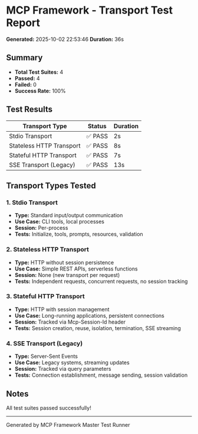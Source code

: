 # MCP Framework - Transport Test Report

**Generated:** 2025-10-02 22:53:46
**Duration:** 36s

## Summary

- **Total Test Suites:** 4
- **Passed:** 4
- **Failed:** 0
- **Success Rate:** 100%

## Test Results

| Transport Type | Status | Duration |
|----------------|--------|----------|
| Stdio Transport | ✅ PASS | 2s |
| Stateless HTTP Transport | ✅ PASS | 8s |
| Stateful HTTP Transport | ✅ PASS | 7s |
| SSE Transport (Legacy) | ✅ PASS | 13s |

## Transport Types Tested

### 1. Stdio Transport
- **Type:** Standard input/output communication
- **Use Case:** CLI tools, local processes
- **Session:** Per-process
- **Tests:** Initialize, tools, prompts, resources, validation

### 2. Stateless HTTP Transport
- **Type:** HTTP without session persistence
- **Use Case:** Simple REST APIs, serverless functions
- **Session:** None (new transport per request)
- **Tests:** Independent requests, concurrent requests, no session tracking

### 3. Stateful HTTP Transport
- **Type:** HTTP with session management
- **Use Case:** Long-running applications, persistent connections
- **Session:** Tracked via Mcp-Session-Id header
- **Tests:** Session creation, reuse, isolation, termination, SSE streaming

### 4. SSE Transport (Legacy)
- **Type:** Server-Sent Events
- **Use Case:** Legacy systems, streaming updates
- **Session:** Tracked via query parameters
- **Tests:** Connection establishment, message sending, session validation

## Notes

All test suites passed successfully!

---

Generated by MCP Framework Master Test Runner
